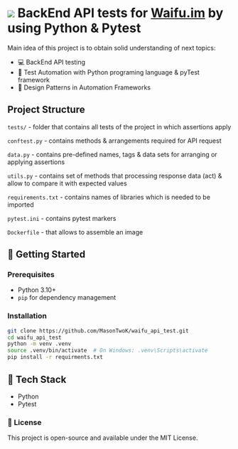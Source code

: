 # ![](https://docs.waifu.im/~gitbook/image?url=https%3A%2F%2F1092558500-files.gitbook.io%2F%7E%2Ffiles%2Fv0%2Fb%2Fgitbook-x-prod.appspot.com%2Fo%2Fspaces%252FEOup5T74lqSrRXj6Bgtv%252Ficon%252FOfffK0V32Jh9Y2zXBTCO%252Ffavicon.png%3Falt%3Dmedia%26token%3Db61b819a-fb5c-4797-bec8-44faee2134a0&width=32&dpr=2&quality=100&sign=6e287f34&sv=2) BackEnd API tests for [Waifu.im](https://www.waifu.im/) by using Python & Pytest
Main idea of this project is to obtain solid understanding of next topics:
* 💻 BackEnd API testing
* 🤖 Test Automation with Python programing language & pyTest framework
* 🎨 Design Patterns in Automation Frameworks

## Project Structure
`tests/` - folder that contains all tests of the project in which assertions apply

`conftest.py` - contains methods & arrangements required for API request

`data.py` - contains pre-defined names, tags & data sets for arranging or applying assertions

`utils.py` - contains set of methods that processing response data (act) & allow to compare it with expected values

`requirements.txt` - contains names of libraries which is needed to be imported

`pytest.ini` - contains pytest markers

`Dockerfile` - that allows to assemble an image

## 🚀 Getting Started

### Prerequisites

- Python 3.10+
- `pip` for dependency management

### Installation

```bash
git clone https://github.com/MasonTwoK/waifu_api_test.git
cd waifu_api_test
python -m venv .venv
source .venv/bin/activate  # On Windows: .venv\Scripts\activate
pip install -r requirments.txt
```

## 🔧 Tech Stack
- Python
- Pytest

### 📄 License
This project is open-source and available under the MIT License.
